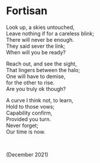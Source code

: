 # Fortisan

Look up, a skies untouched,  
Leave nothing if for a careless blink;  
There will never be enough.  
They said sever the link;  
When will you be ready?

Reach out, and see the sight,  
That lingers between the halo;  
One will have to demise,  
for the other to rise.  
Are you truly ok though?

A curve I think not, to learn,  
Hold to those vows;  
Capability confirm,  
Provided you turn.  
Never forget;  
Our time is now.


<br>


(December 2021)
